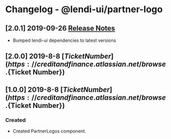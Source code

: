# Changelog - @lendi-ui/partner-logo
## [2.0.1] 2019-09-26 [Release Notes](https://creditandfinance.atlassian.net/wiki/spaces/HUB/pages/803930391/Upcoming+Major+Changes)
- Bumped lendi-ui dependencies to latest versions

## [2.0.0] 2019-8-8 [${Ticket Number}](https://creditandfinance.atlassian.net/browse.${Ticket Number})

## [1.0.0] 2019-8-8 [${Ticket Number}](https://creditandfinance.atlassian.net/browse.${Ticket Number})
### Created
- Created PartnerLogos component.